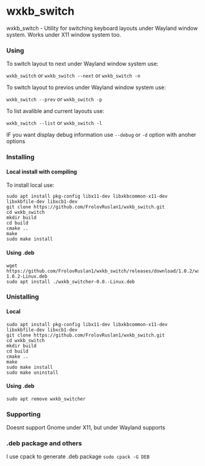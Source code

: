 # wxkb_switch
wxkb_switch - Utility for switching keyboard layouts under Wayland window system.
Works under X11 window system too.

### Using
To switch layout to next under Wayland window system use:

`wxkb_switch` or `wxkb_switch --next` or `wxkb_switch -n`

To switch layout to previos under Wayland window system use:

`wxkb_switch --prev` or `wxkb_switch -p`

To list avalible and current layouts use:

`wxkb_switch --list` or `wxkb_switch -l`

IF you want display debug information use `--debug` or `-d` option with anoher options

### Installing 

#### Local install with compiling
To install local use:
```
sudo apt install pkg-config libx11-dev libxkbcommon-x11-dev libxkbfile-dev libxcb1-dev
git clone https://github.com/FrolovRuslan1/wxkb_switch.git 
cd wxkb_switch
mkdir build
cd build
cmake ..
make
sudo make install
```
#### Using .deb
```
wget https://github.com/FrolovRuslan1/wxkb_switch/releases/download/1.0.2/wxkb_switcher-1.0.2-Linux.deb
sudo apt install ./wxkb_switcher-0.0.-Linux.deb
```

### Unistalling
#### Local
```
sudo apt install pkg-config libx11-dev libxkbcommon-x11-dev libxkbfile-dev libxcb1-dev
git clone https://github.com/FrolovRuslan1/wxkb_switch.git 
cd wxkb_switch
mkdir build
cd build
cmake ..
make
sudo make install
sudo make uninstall
```

#### Using .deb
`sudo apt remove wxkb_switcher`

### Supporting
Doesnt support Gnome under X11, but under Wayland supports


### .deb package and others
I use cpack to generate .deb package
`sudo cpack -G DEB`
